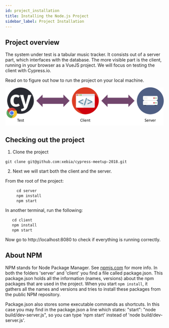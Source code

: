 ```yaml
---
id: project_installation
title: Installing the Node.js Project
sidebar_label: Project Installation
---
```

## Project overview
The system under test is a tabular music tracker. It consists out of a server part, which interfaces with the database. The more visible part is the client, running in your browser as a VueJS project. We will focus on testing the client with Cypress.io.

Read on to figure out how to run the project on your local machine.

![alt-text](/img/server_client.png)

## Checking out the project
1. Clone the project 

```
git clone git@github.com:xebia/cypress-meetup-2018.git
```

2. Next we will start both the client and the server.

From the root of the project:
```   
     cd server
     npm install
     npm start 
 ```

In another terminal, run the following:
 ```   
    cd client
    npm install
    npm start 
 ```  
  
 Now go to http://localhost:8080 to check if everything is running correctly.
 
 ## About NPM 
 NPM stands for Node Package Manager. See [npmjs.com](https://docs.npmjs.com/getting-started/what-is-npm#what-is-npm) for more info.
 In both the folders 'server' and 'client' you find a file called package.json.
 This package.json holds all the information (names, versions) about the npm packages that are used in the project. 
 When you start `npm install`, it gathers all the names and versions and tries to install these packages
 from the public NPM repository.
 
 Package.json also stores some executable commands as shortcuts.
 In this case you may find in the package.json a line which states: "start": "node build/dev-server.js",
 so you can type 'npm start' instead of 'node build/dev-server.js'.
